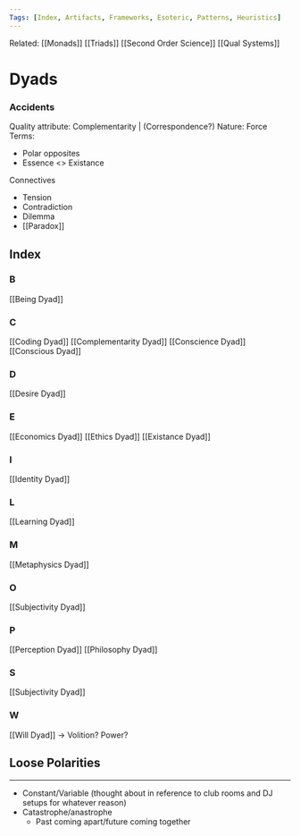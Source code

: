```yaml
---
Tags: [Index, Artifacts, Frameworks, Esoteric, Patterns, Heuristics]
---
```

Related: [[Monads]] [[Triads]] [[Second Order Science]] [[Qual Systems]]
# Dyads 
### Accidents
Quality attribute: Complementarity | (Correspondence?)
Nature: Force
Terms: 
- Polar opposites
- Essence <> Existance

Connectives 
- Tension
- Contradiction
- Dilemma
- [[Paradox]]

## Index
### B
[[Being Dyad]]

### C
[[Coding Dyad]]
[[Complementarity Dyad]]
[[Conscience Dyad]]
[[Conscious Dyad]]

### D
[[Desire Dyad]]

### E
[[Economics Dyad]]
[[Ethics Dyad]]
[[Existance Dyad]]

### I
[[Identity Dyad]]

### L
[[Learning Dyad]]

### M
[[Metaphysics Dyad]]

### O
[[Subjectivity Dyad]]

### P
[[Perception Dyad]]
[[Philosophy Dyad]]

### S
[[Subjectivity Dyad]]

### W
[[Will Dyad]] -> Volition? Power?


## Loose Polarities
---
- Constant/Variable (thought about in reference to club rooms and DJ setups for whatever reason)
- Catastrophe/anastrophe
    - Past coming apart/future coming together
